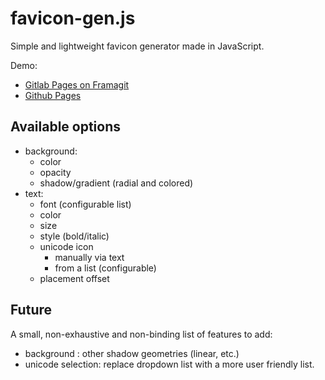 # favicon-gen.js

Simple and lightweight favicon generator made in JavaScript.

Demo:

- [Gitlab Pages on Framagit](https://yosko.frama.io/favicon-gen.js)
- [Github Pages](https://yosko.github.io/favicon-gen.js/src/)

## Available options
- background:
    - color
    - opacity
    - shadow/gradient (radial and colored)
- text:
    - font (configurable list)
    - color
    - size
    - style (bold/italic)
    - unicode icon
        - manually via text
        - from a list (configurable)
    - placement offset

## Future
A small, non-exhaustive and non-binding list of features to add:
- background : other shadow geometries (linear, etc.)
- unicode selection: replace dropdown list with a more user friendly list.